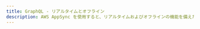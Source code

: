 ```yaml
---
title: GraphQL - リアルタイムとオフライン
description: AWS AppSync を使用すると、リアルタイムおよびオフラインの機能を備えたデータドリブンなアプリケーションを構築できます。 AppSync Android SDK を使用すると、アプリを AWS AppSync サービスと統合でき、ここにある Apollo プロジェクトに基づいています。
---
```


<inline-fragment src="~/sdk/fragments/library-callout.md"></inline-fragment>

<inline-fragment platform="ios" src="~/sdk/api/fragments/ios/graphql.md"></inline-fragment> <inline-fragment platform="android" src="~/sdk/api/fragments/android/graphql.md"></inline-fragment>